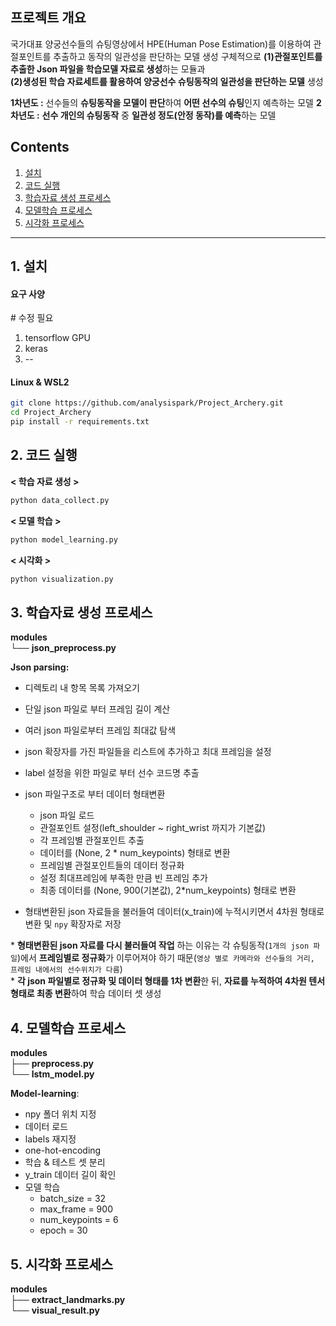 

## 프로젝트 개요

국가대표 양궁선수들의 슈팅영상에서 HPE(Human Pose Estimation)를 이용하여 관절포인트를 추출하고 동작의 일관성을 판단하는 모델 생성
구체적으로 **(1)관절포인트를 추출한 Json 파일을 학습모델 자료로 생성**하는 모듈과   
**(2)생성된 학습 자료세트를 활용하여 양궁선수 슈팅동작의 일관성을 판단하는 모델** 생성
  
  
**1차년도 :** 선수들의 **슈팅동작을 모델이 판단**하여 **어떤 선수의 슈팅**인지 예측하는 모델
**2차년도 :** **선수 개인의 슈팅동작** 중 **일관성 정도(안정 동작)를 예측**하는 모델


## Contents

1. [설치](#설치)
2. [코드 실행](#코드-실행)
3. [학습자료 생성 프로세스](#학습자료-생성-프로세스)
4. [모델학습 프로세스](#모델학습-프로세스)
5. [시각화 프로세스](#시각화-프로세스)

---

## 1. 설치

#### 요구 사양
\# 수정 필요
1. tensorflow GPU
2. keras
3. --

#### Linux & WSL2

```bash
git clone https://github.com/analysispark/Project_Archery.git
cd Project_Archery
pip install -r requirements.txt
```



## 2. 코드 실행

**< 학습 자료 생성 >**
```bash
python data_collect.py
```

**< 모델 학습 >**

```bash
python model_learning.py
```

**< 시각화 >**
```bash
python visualization.py
```

## 3. 학습자료 생성 프로세스

**modules**    
└── **json_preprocess.py**

**Json parsing:**
- 디렉토리 내 항목 목록 가져오기
- 단일 json 파일로 부터 프레임 길이 계산
- 여러 json 파일로부터 프레임 최대값 탐색
- json 확장자를 가진 파일들을 리스트에 추가하고 최대 프레임을 설정
- label 설정을 위한 파일로 부터 선수 코드명 추출
- json 파일구조로 부터 데이터 형태변환
  - json 파일 로드
  - 관절포인트 설정(left_shoulder ~ right_wrist 까지가 기본값)
  - 각 프레임별 관절포인트 추출
  - 데이터를 (None, 2 * num_keypoints) 형태로 변환
  - 프레임별 관절포인트들의 데이터 정규화
  - 설정 최대프레임에 부족한 만큼 빈 프레임 추가
  - 최종 데이터를 (None, 900(기본값), 2*num_keypoints) 형태로 변환

- 형태변환된 json 자료들을 불러들여 데이터(x_train)에 누적시키면서 4차원 형태로 변환 및 `npy` 확장자로 저장

\* **형태변환된 json 자료를 다시 불러들여 작업** 하는 이유는 각 슈팅동작(`1개의 json 파일`)에서 **프레임별로 정규화**가 이루어져야 하기 때문(`영상 별로 카메라와 선수들의 거리, 프레임 내에서의 선수위치가 다름`)  
\* **각 json 파일별로 정규화 및 데이터 형태를 1차 변환**한 뒤, **자료를 누적하여 4차원 텐서 형태로 최종 변환**하여 학습 데이터 셋 생성




## 4. 모델학습 프로세스

**modules**    
├── **preprocess.py**    
└── **lstm_model.py**    
    
    
    
**Model-learning**:    
- npy 폴더 위치 지정
- 데이터 로드
- labels 재지정
- one-hot-encoding
- 학습 & 테스트 셋 분리
- y_train 데이터 길이 확인
- 모델 학습
  - batch_size = 32
  - max_frame = 900
  - num_keypoints = 6
  - epoch = 30 

## 5. 시각화 프로세스

**modules**    
├── **extract_landmarks.py**    
└── **visual_result.py**    
